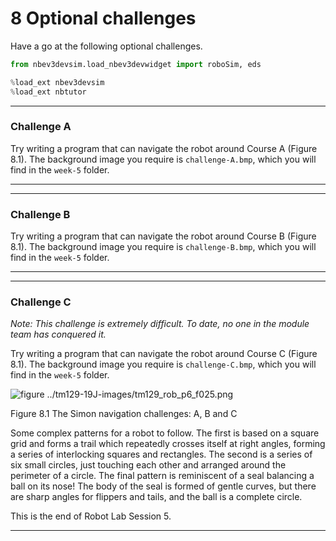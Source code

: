 # 8 Optional challenges


Have a go at the following optional challenges.



```python
from nbev3devsim.load_nbev3devwidget import roboSim, eds

%load_ext nbev3devsim
%load_ext nbtutor
```

---


### Challenge A

Try writing a program that can navigate the robot around Course A (Figure 8.1). The background image you require is `challenge-A.bmp`, which you will find in the `week-5` folder.

---

---


### Challenge B

Try writing a program that can navigate the robot around Course B (Figure 8.1). The background image you require is `challenge-B.bmp`, which you will find in the `week-5` folder.

---

---


### Challenge C

*Note: This challenge is extremely difficult. To date, no one in the module team has conquered it.*

Try writing a program that can navigate the robot around Course C (Figure 8.1). The background image you require is `challenge-C.bmp`, which you will find in the `week-5` folder.


![figure ../tm129-19J-images/tm129_rob_p6_f025.png](../tm129-19J-images/tm129_rob_p6_f025.png)


Figure 8.1 The Simon navigation challenges: A, B and C


Some complex patterns for a robot to follow. The first is based on a square grid and forms a trail which repeatedly crosses itself at right angles, forming a series of interlocking squares and rectangles. The second is a series of six small circles, just touching each other and arranged around the perimeter of a circle. The final pattern is reminiscent of a seal balancing a ball on its nose! The body of the seal is formed of gentle curves, but there are sharp angles for flippers and tails, and the ball is a complete circle.

This is the end of Robot Lab Session 5.

---

